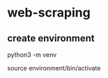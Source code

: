 # web-scraping

## create environment

python3 -m venv <environment name>

 source environment/bin/activate 
